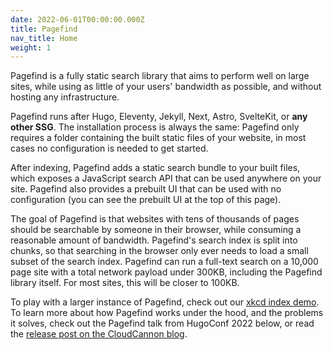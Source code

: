 ```yaml
---
date: 2022-06-01T00:00:00.000Z
title: Pagefind
nav_title: Home
weight: 1
---
```

Pagefind is a fully static search library that aims to perform well on large sites, while using as little of your users' bandwidth as possible, and without hosting any infrastructure.

Pagefind runs after Hugo, Eleventy, Jekyll, Next, Astro, SvelteKit, or **any other SSG**. The installation process is always the same: Pagefind only requires a folder containing the built static files of your website, in most cases no configuration is needed to get started.

After indexing, Pagefind adds a static search bundle to your built files, which exposes a JavaScript search API that can be used anywhere on your site. Pagefind also provides a prebuilt UI that can be used with no configuration (you can see the prebuilt UI at the top of this page).

The goal of Pagefind is that websites with tens of thousands of pages should be searchable by someone in their browser, while consuming a reasonable amount of bandwidth. Pagefind's search index is split into chunks, so that searching in the browser only ever needs to load a small subset of the search index. Pagefind can run a full-text search on a 10,000 page site with a total network payload under 300KB, including the Pagefind library itself. For most sites, this will be closer to 100KB.

To play with a larger instance of Pagefind, check out our [xkcd index demo](https://xkcd.pagefind.app/). To learn more about how Pagefind works under the hood, and the problems it solves, check out the Pagefind talk from HugoConf 2022 below, or read the [release post on the CloudCannon blog](https://cloudcannon.com/blog/introducing-pagefind/).